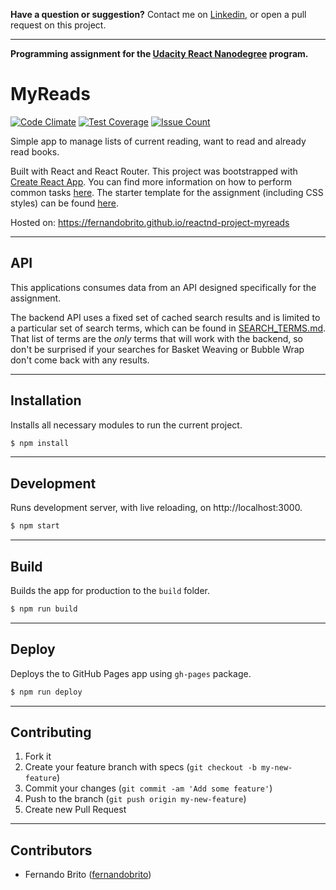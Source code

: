 **Have a question or suggestion?**
Contact me on [Linkedin](https://www.linkedin.com/in/fernandosmbrito), or open a pull request on this project.

---

**Programming assignment for the [Udacity React Nanodegree](https://www.udacity.com/course/react-nanodegree--nd019) program.**

# MyReads

[![Code Climate](https://codeclimate.com/github/fernandobrito/reactnd-project-myreads/badges/gpa.svg)](https://codeclimate.com/github/fernandobrito/reactnd-project-myreads)
[![Test Coverage](https://codeclimate.com/github/fernandobrito/reactnd-project-myreads/badges/coverage.svg)](https://codeclimate.com/github/fernandobrito/reactnd-project-myreads/coverage)
[![Issue Count](https://codeclimate.com/github/fernandobrito/reactnd-project-myreads/badges/issue_count.svg)](https://codeclimate.com/github/fernandobrito/reactnd-project-myreads)

Simple app to manage lists of current reading, want to read and already read books. 

Built with React and React Router. This project was bootstrapped with [Create React App](https://github.com/facebookincubator/create-react-app). You can find more information on how to perform common tasks [here](https://github.com/facebookincubator/create-react-app/blob/master/packages/react-scripts/template/README.md). The starter template for the assignment (including CSS styles) can be found [here](https://github.com/udacity/reactnd-project-myreads-starter).

Hosted on: https://fernandobrito.github.io/reactnd-project-myreads

---

## API

This applications consumes data from an API designed specifically for the assignment.

The backend API uses a fixed set of cached search results and is limited to a particular set of search terms, which can be found in [SEARCH_TERMS.md](SEARCH_TERMS.md). That list of terms are the _only_ terms that will work with the backend, so don't be surprised if your searches for Basket Weaving or Bubble Wrap don't come back with any results. 


---

## Installation

Installs all necessary modules to run the current project.

```bash
$ npm install
```
---

## Development

Runs development server, with live reloading, on http://localhost:3000.

```bash
$ npm start
```
---

## Build

Builds the app for production to the `build` folder.

```bash
$ npm run build
```
---

## Deploy

Deploys the to GitHub Pages app using `gh-pages` package.

```bash
$ npm run deploy
```
---

## Contributing

1. Fork it
2. Create your feature branch with specs (`git checkout -b my-new-feature`)
3. Commit your changes (`git commit -am 'Add some feature'`)
4. Push to the branch (`git push origin my-new-feature`)
5. Create new Pull Request

---

## Contributors

* Fernando Brito ([fernandobrito](https://github.com/fernandobrito))
